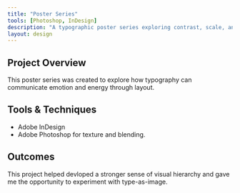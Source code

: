 ```yaml
---
title: "Poster Series"
tools: [Photoshop, InDesign]
description: "A typographic poster series exploring contrast, scale, and rhythm."
layout: design
---
```




## Project Overview

This poster series was created to explore how 
typography can communicate emotion and energy through layout.

## Tools & Techniques

- Adobe InDesign
- Adobe Photoshop for texture and blending.

## Outcomes

This project helped devloped a stronger sense of visual hierarchy and gave
me the opportunity to experiment with type-as-image.